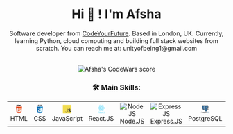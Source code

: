 <div align="center">

  <h1>Hi 👋 ! I'm Afsha</h1>
  <p>
    Software developer from 
    <a href="https://codeyourfuture.io/" target="_blank">CodeYourFuture</a>. Based in London, UK. Currently, learning Python, cloud computing and building full stack websites from scratch. You can reach me at: unityofbeing1@gmail.com
  </p>

  <br/>

  <div> <img src="https://www.codewars.com/users/Afsha10/badges/large" alt="Afsha's CodeWars score" /> </div>

<div>
<!-- 
<p>🌍 Based in London, UK</p>  
<p>📫 You can reach me at: unityofbeing1@gmail.com</p>   
<p>🌱 Currently building full stack websites from scratch</p>    -->
<!-- <p> ⚡ Fun fact about me: I am a ballroom and Latin dancer</p>   -->
  <!-- </div> -->

  <!-- <h3>
  Connect with me: 
  <a href="https://linkedin.com/in/www.linkedin.com/in/afsha-h" target="blank"><img align="center" src="https://raw.githubusercontent.com/rahuldkjain/github-profile-readme-generator/master/src/images/icons/Social/linked-in-alt.svg" alt="www.linkedin.com/in/afsha-h" height="30" width="40" /></a>
  </h3> -->
  <!-- <br> -->

  <h3>🛠️ Main Skills:</h3>

  <div>
    <table align="center">
      <tr>
        <td align="center">
            <img src="https://raw.githubusercontent.com/devicons/devicon/master/icons/html5/html5-original-wordmark.svg" title="HTML5" alt="HTML" width="20" height="20"/><br /> HTML
        </td>
        <td align="center">
          <img src="https://raw.githubusercontent.com/devicons/devicon/master/icons/css3/css3-original-wordmark.svg"  title="CSS3" alt="CSS" width="20" height="20"/><br />
          CSS
        </td>
        <td align="center">
          <img src="https://raw.githubusercontent.com/devicons/devicon/master/icons/javascript/javascript-original.svg" title="JavaScript" alt="JavaScript" width="20" height="20"/><br />
          JavaScript
        </td>
        <td align="center">
          <img src="https://raw.githubusercontent.com/devicons/devicon/master/icons/react/react-original-wordmark.svg" title="React" alt="React" width="20" height="20"/><br />
          React.JS
        </td>
        <td align="center">
          <img src="https://raw.githubusercontent.com/danielcranney/readme-generator/main/public/icons/skills/nodejs-colored.svg" title="NodeJS" alt="NodeJS" width="20" height="20"/><br />
          Node.JS
        </td>
        <td align="center">
          <img src="https://raw.githubusercontent.com/danielcranney/readme-generator/main/public/icons/skills/express-colored-dark.svg" title="ExpressJS" alt="ExpressJS" width="20" height="20"/><br />
          Express.JS
        </td>
        <td align="center">
          <img src="https://github.com/devicons/devicon/blob/master/icons/postgresql/postgresql-original-wordmark.svg" title="PostgreSQL"  alt="PostgreSQL" width="20" height="20"/><br />
          PostgreSQL
        </td>
        <td align="center">
          <img src="https://github.com/devicons/devicon/blob/master/icons/tailwindcss/tailwindcss-plain.svg" title="Tailwind"  alt="Tailwind" width="20" height="20"/><br />
          Tailwind
        </td>
        <td align="center">
            <img src="https://upload.wikimedia.org/wikipedia/commons/f/fd/DBeaver_logo.png" title="DBeaver"  alt="DBeaver" width="20" height="20"/><br />
            DBeaver
        </td>
        <td align="center">
            <img src="https://raw.githubusercontent.com/devicons/devicon/master/icons/linux/linux-original.svg" title="Linux" alt="Linux" width="20" height="20"/><br />
            Linux
        </td>
        <td align="center">
              <img src="https://www.vectorlogo.zone/logos/getpostman/getpostman-icon.svg" title="Postman" alt="Postman" width="20" height="20"/><br />
              Postman
        </td>
        <td align="center">
            <img src="https://www.vectorlogo.zone/logos/git-scm/git-scm-icon.svg" title="Git" alt="Git" width="20" height="20"/><br />
            Git
        </td>
      </tr>
    </table>
  </div>

<!--

      <!-- <td align="center">
        <img src="https://www.vectorlogo.zone/logos/figma/figma-icon.svg" title="Figma" alt="Figma" width="40" height="40"/><br />
        Figma
      </td>
      <td align="center">
        <img src="https://www.vectorlogo.zone/logos/slack/slack-icon.svg" title="Slack" alt="Slack" width="40" height="40"/><br />
        Slack
      </td> -->
<!--
  <br>

[![Top Langs](https://github-readme-stats.vercel.app/api/top-langs/?username=Afsha10&layout=compact&theme=vision-friendly-dark)](https://github.com/anuraghazra/github-readme-stats)

  <div>
    <span>
        <img src="https://github-readme-stats.vercel.app/api?username=Afsha10&show_icons=true&theme=radical" alt="Afsha's GitHub Stats"/>
    </span>
  <span>

[![GitHub Streak](http://github-readme-streak-stats.herokuapp.com?user=Afsha10&theme=dracula&border_radius=9.4&date_format=j%20M%5B%20Y%5D&card_width=526)](https://git.io/streak-stats)

  </span>

  </div>

  <p align="center"> <img src="https://komarev.com/ghpvc/?username=afsha10&label=Profile%20views&color=0e75b6&style=flat" alt="Afsha's profile viewed stats" /> </p>
</div> -->

